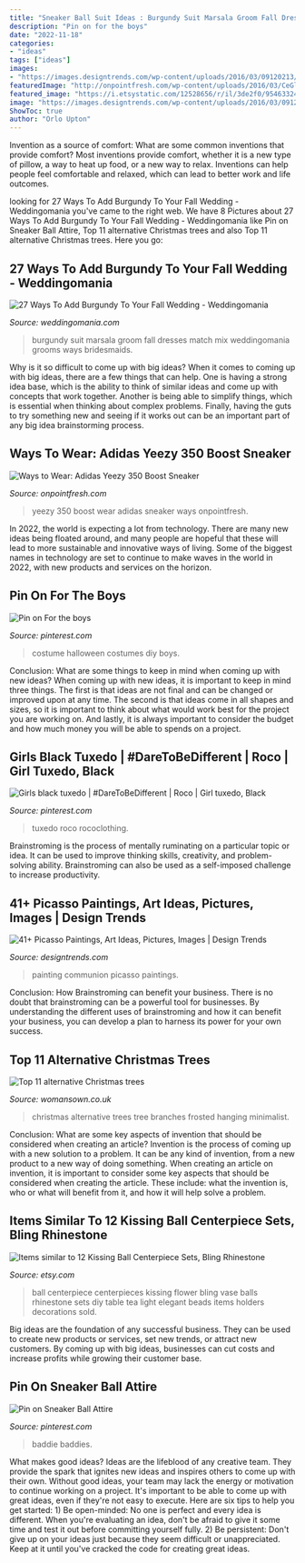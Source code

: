 ```yaml
---
title: "Sneaker Ball Suit Ideas : Burgundy Suit Marsala Groom Fall Dresses Match Mix Weddingomania Grooms Ways Bridesmaids"
description: "Pin on for the boys"
date: "2022-11-18"
categories:
- "ideas"
tags: ["ideas"]
images:
- "https://images.designtrends.com/wp-content/uploads/2016/03/09120213/First-Communion-Painting.jpg"
featuredImage: "http://onpointfresh.com/wp-content/uploads/2016/03/CeGlk8qWIAAZvg3.jpg"
featured_image: "https://i.etsystatic.com/12528656/r/il/3de2f0/954633240/il_570xN.954633240_g45a.jpg"
image: "https://images.designtrends.com/wp-content/uploads/2016/03/09120213/First-Communion-Painting.jpg"
ShowToc: true
author: "Orlo Upton"
---
```



Invention as a source of comfort: What are some common inventions that provide comfort?
Most inventions provide comfort, whether it is a new type of pillow, a way to heat up food, or a new way to relax. Inventions can help people feel comfortable and relaxed, which can lead to better work and life outcomes.

	

		
looking for 27 Ways To Add Burgundy To Your Fall Wedding - Weddingomania you've came to the right web. We have 8 Pictures about 27 Ways To Add Burgundy To Your Fall Wedding - Weddingomania like Pin on Sneaker Ball Attire, Top 11 alternative Christmas trees and also Top 11 alternative Christmas trees. Here you go:
		
    
## 27 Ways To Add Burgundy To Your Fall Wedding - Weddingomania

<img loading=lazy src="https://i.weddingomania.com/2016/07/08-marsala-and-black-grooms-suit.jpg" onerror="this.onerror=null;this.src='https://tse3.mm.bing.net/th?id=OIP.feld3tXD3TlGlXNzPBDHfQHaKH&amp;pid=15.1';" alt="27 Ways To Add Burgundy To Your Fall Wedding - Weddingomania">

_Source: weddingomania.com_

>burgundy suit marsala groom fall dresses match mix weddingomania grooms ways bridesmaids. 

	

Why is it so difficult to come up with big ideas?
When it comes to coming up with big ideas, there are a few things that can help. One is having a strong idea base, which is the ability to think of similar ideas and come up with concepts that work together. Another is being able to simplify things, which is essential when thinking about complex problems. Finally, having the guts to try something new and seeing if it works out can be an important part of any big idea brainstorming process.

    
## Ways To Wear: Adidas Yeezy 350 Boost Sneaker

<img loading=lazy src="http://onpointfresh.com/wp-content/uploads/2016/03/CeGlk8qWIAAZvg3.jpg" onerror="this.onerror=null;this.src='https://tse1.mm.bing.net/th?id=OIP.zj4aEb-OcIiK_WcYTq0VPAHaHa&amp;pid=15.1';" alt="Ways to Wear: Adidas Yeezy 350 Boost Sneaker">

_Source: onpointfresh.com_

>yeezy 350 boost wear adidas sneaker ways onpointfresh. 

	

In 2022, the world is expecting a lot from technology. There are many new ideas being floated around, and many people are hopeful that these will lead to more sustainable and innovative ways of living. Some of the biggest names in technology are set to continue to make waves in the world in 2022, with new products and services on the horizon.

    
## Pin On For The Boys

<img loading=lazy src="https://i.pinimg.com/736x/0f/ec/69/0fec694e4bc170b0eb30f7b2640e59eb.jpg" onerror="this.onerror=null;this.src='https://tse3.mm.bing.net/th?id=OIP.Spndrug-cwAb3VeYaNs-VAHaJ4&amp;pid=15.1';" alt="Pin on For the boys">

_Source: pinterest.com_

>costume halloween costumes diy boys. 

	

Conclusion: What are some things to keep in mind when coming up with new ideas?
When coming up with new ideas, it is important to keep in mind three things. The first is that ideas are not final and can be changed or improved upon at any time. The second is that ideas come in all shapes and sizes, so it is important to think about what would work best for the project you are working on. And lastly, it is always important to consider the budget and how much money you will be able to spends on a project.

    
## Girls Black Tuxedo | #DareToBeDifferent | Roco | Girl Tuxedo, Black

<img loading=lazy src="https://i.pinimg.com/736x/a3/64/a3/a364a333790ffc9e4054a5b617391d66.jpg" onerror="this.onerror=null;this.src='https://tse3.mm.bing.net/th?id=OIP.948miYlf360BZBABfihb-gHaLG&amp;pid=15.1';" alt="Girls black tuxedo | #DareToBeDifferent | Roco | Girl tuxedo, Black">

_Source: pinterest.com_

>tuxedo roco rococlothing. 

	

Brainstroming is the process of mentally ruminating on a particular topic or idea. It can be used to improve thinking skills, creativity, and problem-solving ability. Brainstroming can also be used as a self-imposed challenge to increase productivity.

    
## 41+ Picasso Paintings, Art Ideas, Pictures, Images | Design Trends

<img loading=lazy src="https://images.designtrends.com/wp-content/uploads/2016/03/09120213/First-Communion-Painting.jpg" onerror="this.onerror=null;this.src='https://tse3.mm.bing.net/th?id=OIP.huRBuH__6mSAeHl01_hvwwHaKo&amp;pid=15.1';" alt="41+ Picasso Paintings, Art Ideas, Pictures, Images | Design Trends">

_Source: designtrends.com_

>painting communion picasso paintings. 

	

Conclusion: How Brainstroming can benefit your business.
There is no doubt that brainstroming can be a powerful tool for businesses. By understanding the different uses of brainstroming and how it can benefit your business, you can develop a plan to harness its power for your own success.

    
## Top 11 Alternative Christmas Trees

<img loading=lazy src="http://keyassets-p2.timeincuk.net/wp/prod/wp-content/uploads/sites/32/2013/12/Frosted-Branches-Hanging-Tree-.jpg" onerror="this.onerror=null;this.src='https://tse1.mm.bing.net/th?id=OIP.aoy0imgXYvSTCLa8nq6JjwHaLH&amp;pid=15.1';" alt="Top 11 alternative Christmas trees">

_Source: womansown.co.uk_

>christmas alternative trees tree branches frosted hanging minimalist. 

	

Conclusion: What are some key aspects of invention that should be considered when creating an article?
Invention is the process of coming up with a new solution to a problem. It can be any kind of invention, from a new product to a new way of doing something. When creating an article on invention, it is important to consider some key aspects that should be considered when creating the article. These include: what the invention is, who or what will benefit from it, and how it will help solve a problem.

    
## Items Similar To 12 Kissing Ball Centerpiece Sets, Bling Rhinestone

<img loading=lazy src="https://i.etsystatic.com/12528656/r/il/3de2f0/954633240/il_570xN.954633240_g45a.jpg" onerror="this.onerror=null;this.src='https://tse2.mm.bing.net/th?id=OIP.NuN72olvSesJLlwXr4QbgwHaK2&amp;pid=15.1';" alt="Items similar to 12 Kissing Ball Centerpiece Sets, Bling Rhinestone">

_Source: etsy.com_

>ball centerpiece centerpieces kissing flower bling vase balls rhinestone sets diy table tea light elegant beads items holders decorations sold. 

	

Big ideas are the foundation of any successful business. They can be used to create new products or services, set new trends, or attract new customers. By coming up with big ideas, businesses can cut costs and increase profits while growing their customer base.

    
## Pin On Sneaker Ball Attire

<img loading=lazy src="https://i.pinimg.com/736x/7f/24/c1/7f24c1446422402f8b320ef7430806b7.jpg" onerror="this.onerror=null;this.src='https://tse2.mm.bing.net/th?id=OIP.n246e_i41cm-9gFwiedtAgHaJ3&amp;pid=15.1';" alt="Pin on Sneaker Ball Attire">

_Source: pinterest.com_

>baddie baddies. 

	

What makes good ideas?
Ideas are the lifeblood of any creative team. They provide the spark that ignites new ideas and inspires others to come up with their own. Without good ideas, your team may lack the energy or motivation to continue working on a project. It's important to be able to come up with great ideas, even if they're not easy to execute. Here are six tips to help you get started: 1) Be open-minded: No one is perfect and every idea is different. When you're evaluating an idea, don't be afraid to give it some time and test it out before committing yourself fully. 2) Be persistent: Don't give up on your ideas just because they seem difficult or unappreciated. Keep at it until you've cracked the code for creating great ideas.

